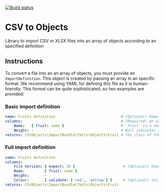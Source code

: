 [![Build status](https://circleci.com/gh/j-d/csv-objects.svg?style=shield&circle-token=:circle-token)](https://circleci.com/gh/j-d/csv-objects)

# CSV to Objects

Library to import CSV or XLSX files into an array of objects according to an specified definition

## Instructions

To convert a file into an an array of objects, you must provide an `ImportDefinition`. This object is created by 
passing an array in an specific format. We recommend using YAML for defining this file as it is human-friendly. This 
format can be quite sophisticated, so two examples are provided: 
  
### Basic import definition
 
```yaml
name: Fruits definition                              # (Optional) Name of the import definition
columns:                                             # (Required) An associative array with the headings of the columns in the file that will be imported
    Name:   { fruit: name }                          # 'fruit' is a shortname for the object being created for the list (defined below) and name will be the argument passed to the constructor                                         
    Weight: ~                                        # Null indicates that it can be ignored
returns: CSVObjects\ImportBundle\Tests\Objects\Fruit # The class of the elements that will be returned 
```

### Full import definition

```yaml
name: Fruits definition                             
columns:
    File Version: { expect: 38 }                      # (Optional) Expects indicates that the row value must always be as stated
    Name:         { fruit: name }                           
    Weight:       ~
    Colour:       { validate: ['red', 'yellow'] }     # (Optional) Valid values that this column could have
returns: CSVObjects\ImportBundle\Tests\Objects\Fruit
```
